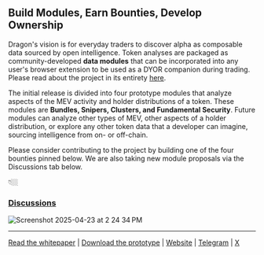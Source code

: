## Build Modules, Earn Bounties, Develop Ownership

Dragon's vision is for everyday traders to discover alpha as composable data sourced by open intelligence. Token analyses are packaged as community-developed **data modules** that can be incorporated into any user's browser extension to be used as a DYOR companion during trading. Please read about the project in its entirety [here](https://alpha-dragon.ai/alphadragon.pdf).

The initial release is divided into four prototype modules that analyze aspects of the MEV activity and holder distributions of a token. These modules are **Bundles, Snipers, Clusters, and Fundamental Security**. Future modules can analyze other types of MEV, other aspects of a holder distribution, or explore any other token data that a developer can imagine, sourcing intelligence from on- or off-chain.

Please consider contributing to the project by building one of the four bounties pinned below. We are also taking new module proposals via the Discussions tab below. 

👇🏼
### [Discussions](https://github.com/orgs/alpha-dragon-org/discussions)

![Screenshot 2025-04-23 at 2 24 34 PM](https://github.com/user-attachments/assets/964752fe-c22d-4d18-aa41-b837014b3314)




---


[Read the whitepaper](https://alpha-dragon.ai/alphadragon.pdf) |
[Download the prototype](https://chromewebstore.google.com/detail/dragon/ncbgllgbplhnbekllhogabdefjidbkoe) | [Website](https://alpha-dragon.ai) | [Telegram](https://t.me/+OU0SLVfcpEZhZWQx) | [X](https://x.com/AlphaDragonAI)


